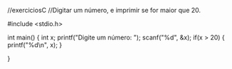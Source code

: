 //exerciciosC
//Digitar um número, e imprimir se for maior que 20.

#include <stdio.h>

int main() {
	int x;
	printf("Digite um número: ");
	scanf("%d", &x);
	if(x > 20) {
		printf("%d\n", x);
	}
	
}
